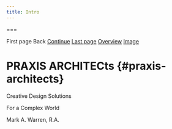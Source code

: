 ```yaml
---
title: Intro
---
```


===

First page Back [Continue](text1.html) [Last page](text12.html)
[Overview](praxis-02-19-16.html) [Image](img0.html)

  

**PRAXIS ARCHITECts** {#praxis-architects}
=====================

Creative Design Solutions

For a Complex World

Mark A. Warren, R.A.
